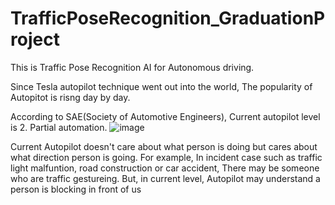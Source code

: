 # TrafficPoseRecognition_GraduationProject
This is Traffic Pose Recognition AI for Autonomous driving.

Since Tesla autopilot technique went out into the world,
The popularity of Autopitot is risng day by day.

According to SAE(Society of Automotive Engineers), Current autopilot level is 2. Partial automation.
![image](https://user-images.githubusercontent.com/88817336/129144241-1f646283-0700-47c0-ba39-1d51152c2e32.png)

Current Autopilot doesn't care about what person is doing but cares about what direction person is going.
For example, In incident case such as traffic light malfuntion, road construction or car accident, There may be someone who are traffic gestureing.
But, in current level, Autopilot may understand a person is blocking in front of us
